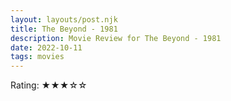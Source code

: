 ```yaml
---
layout: layouts/post.njk
title: The Beyond - 1981
description: Movie Review for The Beyond - 1981
date: 2022-10-11
tags: movies
---
```


Rating: &#9733;&#9733;&#9733;&#9734;&#9734;<br><br>
